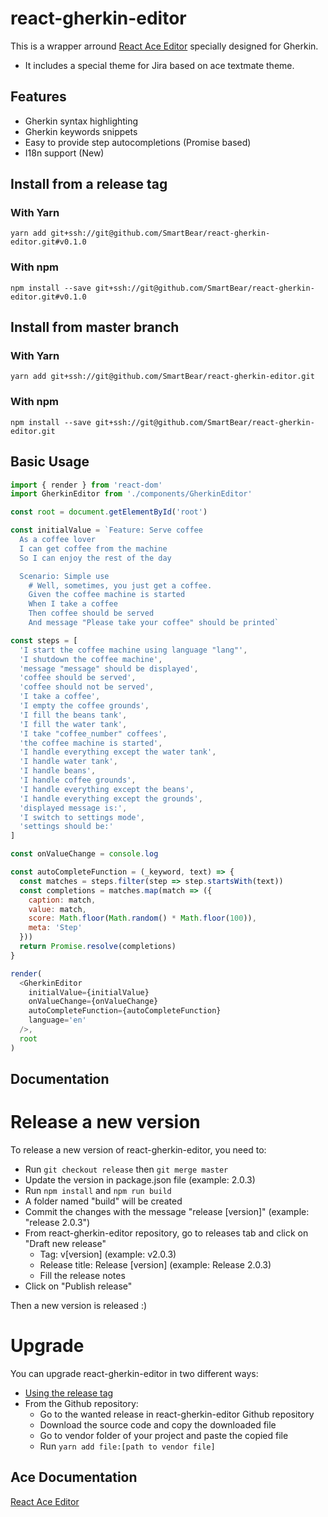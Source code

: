 # react-gherkin-editor

This is a wrapper arround [React Ace Editor](https://github.com/securingsincity/react-ace) specially designed for Gherkin.

- It includes a special theme for Jira based on ace textmate theme.


## Features

- Gherkin syntax highlighting
- Gherkin keywords snippets
- Easy to provide step autocompletions (Promise based)
- I18n support (New)

## Install from a release tag

### With Yarn
`yarn add git+ssh://git@github.com/SmartBear/react-gherkin-editor.git#v0.1.0`

### With npm
`npm install --save git+ssh://git@github.com/SmartBear/react-gherkin-editor.git#v0.1.0`


## Install from master branch

### With Yarn
`yarn add git+ssh://git@github.com/SmartBear/react-gherkin-editor.git`

### With npm
`npm install --save git+ssh://git@github.com/SmartBear/react-gherkin-editor.git`


## Basic Usage

```javascript
import { render } from 'react-dom'
import GherkinEditor from './components/GherkinEditor'

const root = document.getElementById('root')

const initialValue = `Feature: Serve coffee
  As a coffee lover
  I can get coffee from the machine
  So I can enjoy the rest of the day

  Scenario: Simple use
    # Well, sometimes, you just get a coffee.
    Given the coffee machine is started
    When I take a coffee
    Then coffee should be served
    And message "Please take your coffee" should be printed`

const steps = [
  'I start the coffee machine using language "lang"',
  'I shutdown the coffee machine',
  'message "message" should be displayed',
  'coffee should be served',
  'coffee should not be served',
  'I take a coffee',
  'I empty the coffee grounds',
  'I fill the beans tank',
  'I fill the water tank',
  'I take "coffee_number" coffees',
  'the coffee machine is started',
  'I handle everything except the water tank',
  'I handle water tank',
  'I handle beans',
  'I handle coffee grounds',
  'I handle everything except the beans',
  'I handle everything except the grounds',
  'displayed message is:',
  'I switch to settings mode',
  'settings should be:'
]

const onValueChange = console.log

const autoCompleteFunction = (_keyword, text) => {
  const matches = steps.filter(step => step.startsWith(text))
  const completions = matches.map(match => ({
    caption: match,
    value: match,
    score: Math.floor(Math.random() * Math.floor(100)),
    meta: 'Step'
  }))
  return Promise.resolve(completions)
}

render(
  <GherkinEditor
    initialValue={initialValue}
    onValueChange={onValueChange}
    autoCompleteFunction={autoCompleteFunction}
    language='en'
  />,
  root
)
```

## Documentation

# Release a new version

To release a new version of react-gherkin-editor, you need to:
- Run `git checkout release` then `git merge master`
- Update the version in package.json file (example: 2.0.3)
- Run `npm install` and `npm run build`
- A folder named "build" will be created
- Commit the changes with the message "release [version]" (example: "release 2.0.3")
- From react-gherkin-editor repository, go to releases tab and click on "Draft new release"
  - Tag: v[version] (example: v2.0.3)
  - Release title: Release [version] (example: Release 2.0.3)
  - Fill the release notes
- Click on "Publish release"

Then a new version is released :)

# Upgrade
You can upgrade react-gherkin-editor in two different ways:
- [Using the release tag](https://github.com/SmartBear/react-gherkin-editor/tree/release#install-from-a-release-tag)
- From the Github repository:
  - Go to the wanted release in react-gherkin-editor Github repository
  - Download the source code and copy the downloaded file
  - Go to vendor folder of your project and paste the copied file
  - Run `yarn add file:[path to vendor file]`


## Ace Documentation
[React Ace Editor](https://github.com/securingsincity/react-ace)

